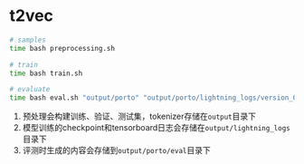 # t2vec

```bash
# samples
time bash preprocessing.sh

# train
time bash train.sh

# evaluate
time bash eval.sh "output/porto" "output/porto/lightning_logs/version_0/checkpoints/model-epoch=006-val_loss=14.193707.ckpt"
```

1. 预处理会构建训练、验证、测试集，tokenizer存储在`output`目录下
2. 模型训练的checkpoint和tensorboard日志会存储在`output/lightning_logs`目录下
3. 评测时生成的内容会存储到`output/porto/eval`目录下